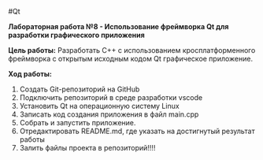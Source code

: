 #Qt

**Лабораторная работа №8 - Использование фреймворка Qt для разработки графического приложения**

**Цель работы:** Разработать С++ с использованием кросплатформенного фреймворка с открытым исходным кодом Qt графическое приложение.

**Ход работы:**

1.	Создать Git-репозиторий на GitHub
2.	Подключить репозиторий в среде разработки vscode
3.	Установить Qt на операционную систему Linux
4.	Записать код создания приложения в файл main.cpp
5.	Собрать и запустить приложение.
6.	Отредактировать README.md, где указать на достигнутый результат работы
7.	Залить файлы проекта в репозиторий!!!!
